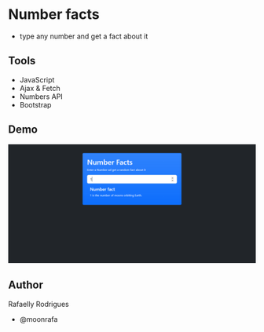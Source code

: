 # Number facts

- type any number and get a fact about it

## Tools

- JavaScript
- Ajax & Fetch
- Numbers API
- Bootstrap

## Demo

<img src="demo.png" alt="number facts app">

## Author

Rafaelly Rodrigues

- @moonrafa
